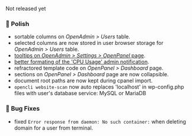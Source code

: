Not released yet

### 💅 Polish
- sortable columns on *OpenAdmin > Users* table.
- selected columns are now stored in user browser storage for *OpenAdmin > Users* table.
- [tooltips on *OpenAdmin > Settings > OpenPanel* page](https://i.postimg.cc/zX0pQnFK/2025-06-17-12-33.png).
- [better formating of the 'CPU Usage' admin notification](https://i.postimg.cc/T257Nkkb/2025-06-17-13-14.png).
- refractored template code on *OpenPanel > Dashboard* page.
- sections on *OpenPanel > Dashboard* page are now collapsible.
- document root paths are now kept during cpanel import.
- `opencli website-scan` now auto replaces 'localhost' in wp-config.php files with user's database service: MySQL or MariaDB

### 🐛 Bug Fixes
- fixed `Error response from daemon: No such container:` when deleting domain for a user from terminal.
